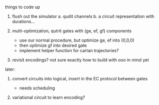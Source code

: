 things to code up

1. flush out the simulator
   a. qudit channels
   b. a circuit representation with durations...

2. multi-optimization, qutrit gates with (ge, ef, gf) components

   - use our normal procedure, but optimize ge, ef into (0,0,0)
   - then optimize gf into desired gate
   - implement helper function for cartan trajectories?

3. revisit encodings? not sure exactly how to build with ooo in mind yet

later:

1. convert circuits into logical, insert in the EC protocol between gates

   - needs scheduling

2. variational circuit to learn encoding?
